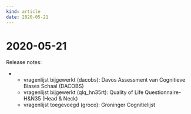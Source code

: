 ```yaml
---
kind: article
date: 2020-05-21
---
```


# 2020-05-21

Release notes: 
* * vragenlijst bijgewerkt (dacobs): Davos Assessment van Cognitieve Biases Schaal (DACOBS)
  * vragenlijst bijgewerkt (qlq_hn35rt): Quality of Life Questionnaire-H&N35 (Head & Neck)
  * vragenlijst toegevoegd (groco): Groninger Cognitielijst
